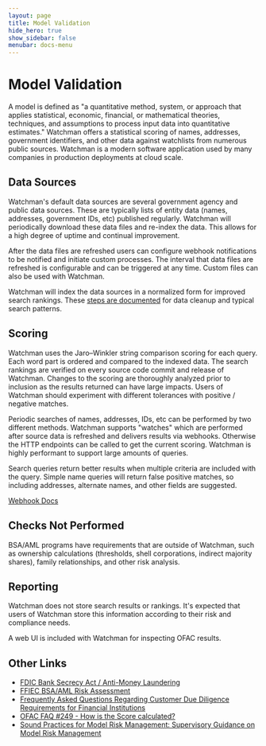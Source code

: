 ```yaml
---
layout: page
title: Model Validation
hide_hero: true
show_sidebar: false
menubar: docs-menu
---
```


# Model Validation

A model is defined as "a quantitative method, system, or approach that applies statistical, economic, financial, or mathematical theories, techniques, and assumptions to process input data into quantitative estimates." Watchman offers a statistical scoring of names, addresses, government identifiers, and other data against watchlists from numerous public sources. Watchman is a modern software application used by many companies in production deployments at cloud scale.

## Data Sources

Watchman's default data sources are several government agency and public data sources. These are typically lists of entity data (names, addresses, government IDs, etc) published regularly. Watchman will periodically download these data files and re-index the data. This allows for a high degree of uptime and continual improvement.

After the data files are refreshed users can configure webhook notifications to be notified and initiate custom processes. The interval that data files are refreshed is configurable and can be triggered at any time. Custom files can also be used with Watchman.

Watchman will index the data sources in a normalized form for improved search rankings. These [steps are documented](https://moov-io.github.io/watchman/pipeline/#pipeline-steps) for data cleanup and typical search patterns.

## Scoring

Watchman uses the Jaro–Winkler string comparison scoring for each query. Each word part is ordered and compared to the indexed data. The search rankings are verified on every source code commit and release of Watchman. Changes to the scoring are thoroughly analyzed prior to inclusion as the results returned can have large impacts. Users of Watchman should experiment with different tolerances with positive / negative matches.

Periodic searches of names, addresses, IDs, etc can be performed by two different methods. Watchman supports "watches" which are performed after source data is refreshed and delivers results via webhooks. Otherwise the HTTP endpoints can be called to get the current scoring. Watchman is highly performant to support large amounts of queries.

Search queries return better results when multiple criteria are included with the query. Simple name queries will return false positive matches, so including addresses, alternate names, and other fields are suggested.

[Webhook Docs](https://moov-io.github.io/watchman/webhook-notifications/)

## Checks Not Performed

BSA/AML programs have requirements that are outside of Watchman, such as ownership calculations (thresholds, shell corporations, indirect majority shares), family relationships, and other risk analysis.

## Reporting

Watchman does not store search results or rankings. It's expected that users of Watchman store this information according to their risk and compliance needs.

A web UI is included with Watchman for inspecting OFAC results.

## Other Links

- [FDIC Bank Secrecy Act / Anti-Money Laundering](https://www.fdic.gov/resources/bankers/bank-secrecy-act/)
- [FFIEC BSA/AML Risk Assessment](https://bsaaml.ffiec.gov/manual/BSAAMLRiskAssessment/01)
- [Frequently Asked Questions Regarding Customer Due Diligence Requirements for Financial Institutions](https://www.fincen.gov/sites/default/files/2018-04/FinCEN_Guidance_CDD_FAQ_FINAL_508_2.pdf)
- [OFAC FAQ #249 - How is the Score calculated?](https://home.treasury.gov/policy-issues/financial-sanctions/faqs/topic/1636)
- [Sound Practices for Model Risk Management: Supervisory Guidance on Model Risk Management](https://www.occ.gov/news-issuances/bulletins/2011/bulletin-2011-12.html)
